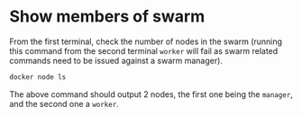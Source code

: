 # Show members of swarm

From the first terminal, check the number of nodes in the swarm (running this command from the second terminal `worker` will fail as swarm related commands need to be issued against a swarm manager).

```bash
docker node ls
```

The above command should output 2 nodes, the first one being the `manager`, and the second one a `worker`.
